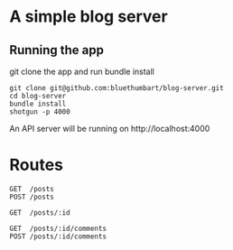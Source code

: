 # A simple blog server

## Running the app

git clone the app and run bundle install

```
git clone git@github.com:bluethumbart/blog-server.git
cd blog-server
bundle install
shotgun -p 4000
```

An API server will be running on http://localhost:4000

# Routes

```
GET  /posts
POST /posts

GET  /posts/:id

GET  /posts/:id/comments
POST /posts/:id/comments
```
